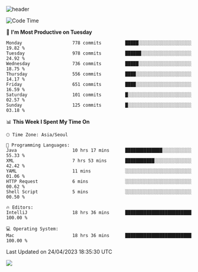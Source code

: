 ![header](https://capsule-render.vercel.app/api?type=Egg&color=timeAuto&height=300&section=header&text=PoPo&fontSize=90&animation=fadeIn)

  <!--START_SECTION:waka-->
![Code Time](http://img.shields.io/badge/Code%20Time-703%20hrs%206%20mins-blue)

📅 **I'm Most Productive on Tuesday** 

```text
Monday                   778 commits         █████░░░░░░░░░░░░░░░░░░░░   19.82 % 
Tuesday                  978 commits         ██████░░░░░░░░░░░░░░░░░░░   24.92 % 
Wednesday                736 commits         █████░░░░░░░░░░░░░░░░░░░░   18.75 % 
Thursday                 556 commits         ████░░░░░░░░░░░░░░░░░░░░░   14.17 % 
Friday                   651 commits         ████░░░░░░░░░░░░░░░░░░░░░   16.59 % 
Saturday                 101 commits         █░░░░░░░░░░░░░░░░░░░░░░░░   02.57 % 
Sunday                   125 commits         █░░░░░░░░░░░░░░░░░░░░░░░░   03.18 % 
```


📊 **This Week I Spent My Time On** 

```text
🕑︎ Time Zone: Asia/Seoul

💬 Programming Languages: 
Java                     10 hrs 17 mins      ██████████████░░░░░░░░░░░   55.33 % 
XML                      7 hrs 53 mins       ███████████░░░░░░░░░░░░░░   42.42 % 
YAML                     11 mins             ░░░░░░░░░░░░░░░░░░░░░░░░░   01.06 % 
HTTP Request             6 mins              ░░░░░░░░░░░░░░░░░░░░░░░░░   00.62 % 
Shell Script             5 mins              ░░░░░░░░░░░░░░░░░░░░░░░░░   00.50 % 

🔥 Editors: 
IntelliJ                 18 hrs 36 mins      █████████████████████████   100.00 % 

💻 Operating System: 
Mac                      18 hrs 36 mins      █████████████████████████   100.00 % 
```


 Last Updated on 24/04/2023 18:35:30 UTC
<!--END_SECTION:waka-->



<img src="https://capsule-render.vercel.app/api?type=Egg&color=timeAuto&height=300&section=footer&text=PoPo&fontSize=90&animation=fadeIn&reversal=true" />
